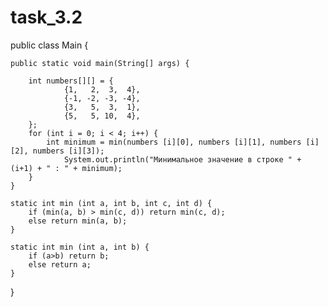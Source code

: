 # task_3.2

public class Main {

    public static void main(String[] args) {

        int numbers[][] = {
                {1,   2,  3,  4},
                {-1, -2, -3, -4},
                {3,   5,  3,  1},
                {5,   5, 10,  4},
        };
        for (int i = 0; i < 4; i++) {
            int minimum = min(numbers [i][0], numbers [i][1], numbers [i][2], numbers [i][3]);
                System.out.println("Минимальное значение в строке " + (i+1) + " : " + minimum);
        }
    }

    static int min (int a, int b, int c, int d) {
        if (min(a, b) > min(c, d)) return min(c, d);
        else return min(a, b);
    }

    static int min (int a, int b) {
        if (a>b) return b;
        else return a;
    }
}
